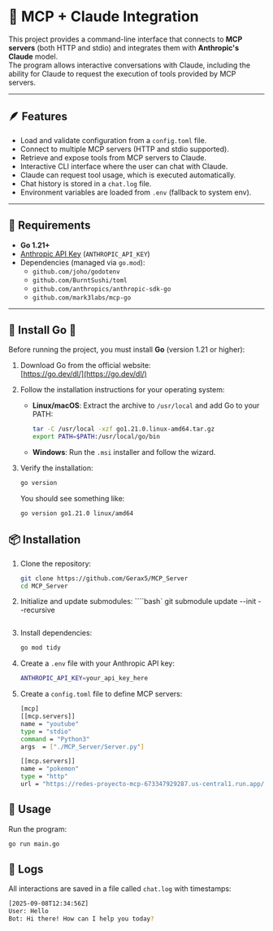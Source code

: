 # 🤖 MCP + Claude Integration

This project provides a command-line interface that connects to **MCP servers** (both HTTP and stdio) and integrates them with **Anthropic's Claude** model.  
The program allows interactive conversations with Claude, including the ability for Claude to request the execution of tools provided by MCP servers.

---

## 🪶 Features

- Load and validate configuration from a `config.toml` file.
- Connect to multiple MCP servers (HTTP and stdio supported).
- Retrieve and expose tools from MCP servers to Claude.
- Interactive CLI interface where the user can chat with Claude.
- Claude can request tool usage, which is executed automatically.
- Chat history is stored in a `chat.log` file.
- Environment variables are loaded from `.env` (fallback to system env).

---

## 🤨 Requirements

- **Go 1.21+**
- [Anthropic API Key](https://docs.anthropic.com/) (`ANTHROPIC_API_KEY`)
- Dependencies (managed via `go.mod`):
  - `github.com/joho/godotenv`
  - `github.com/BurntSushi/toml`
  - `github.com/anthropics/anthropic-sdk-go`
  - `github.com/mark3labs/mcp-go`

---

## 🙏 Install Go 🙏

Before running the project, you must install **Go** (version 1.21 or higher):

1. Download Go from the official website:  
   [https://go.dev/dl/](https://go.dev/dl/)

2. Follow the installation instructions for your operating system:

   - **Linux/macOS**: Extract the archive to `/usr/local` and add Go to your PATH:
     ```bash
     tar -C /usr/local -xzf go1.21.0.linux-amd64.tar.gz
     export PATH=$PATH:/usr/local/go/bin
     ```
   - **Windows**: Run the `.msi` installer and follow the wizard.

3. Verify the installation:
   ```bash
   go version
   ```
   You should see something like:
   ```bash
   go version go1.21.0 linux/amd64
   ```

## 📦 Installation

1. Clone the repository:

   ```bash
   git clone https://github.com/Gerax5/MCP_Server
   cd MCP_Server
   ```

2. Initialize and update submodules:
   ````bash`
   git submodule update --init --recursive

   ```

   ```

3. Install dependencies:

   ```bash
   go mod tidy
   ```

4. Create a `.env` file with your Anthropic API key:

   ```bash
   ANTHROPIC_API_KEY=your_api_key_here
   ```

5. Create a `config.toml` file to define MCP servers:

   ```bash
   [mcp]
   [[mcp.servers]]
   name = "youtube"
   type = "stdio"
   command = "Python3"
   args  = ["./MCP_Server/Server.py"]

   [[mcp.servers]]
   name = "pokemon"
   type = "http"
   url = "https://redes-proyecto-mcp-673347929287.us-central1.run.app/mcp"
   ```

## 🌵 Usage

Run the program:

```bash
go run main.go
```

## 📩 Logs

All interactions are saved in a file called `chat.log` with timestamps:

```bash
[2025-09-08T12:34:56Z]
User: Hello
Bot: Hi there! How can I help you today?
```
